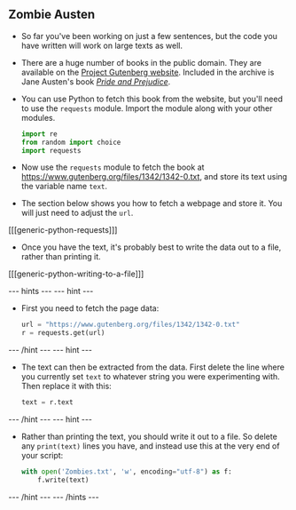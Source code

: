 ## Zombie Austen

- So far you've been working on just a few sentences, but the code you have written will work on large texts as well.

- There are a huge number of books in the public domain. They are available on the [Project Gutenberg website](https://www.gutenberg.org/). Included in the archive is Jane Austen's book [*Pride and Prejudice*](https://www.gutenberg.org/files/1342/1342-0.txt).

- You can use Python to fetch this book from the website, but you'll need to use the `requests` module. Import the module along with your other modules.

	```python
	import re
	from random import choice
	import requests
	```

- Now use the `requests` module to fetch the book at https://www.gutenberg.org/files/1342/1342-0.txt, and store its text using the variable name `text`.

- The section below shows you how to fetch a webpage and store it. You will just need to adjust the `url`.

[[[generic-python-requests]]]

- Once you have the text, it's probably best to write the data out to a file, rather than printing it.

[[[generic-python-writing-to-a-file]]]

--- hints --- --- hint ---
- First you need to fetch the page data:
  ```python
  url = "https://www.gutenberg.org/files/1342/1342-0.txt"
  r = requests.get(url)
  ```
--- /hint --- --- hint ---
- The text can then be extracted from the data. First delete the line where you currently set `text` to whatever string you were experimenting with. Then replace it with this:
  ```python
  text = r.text
  ```
--- /hint --- --- hint ---
- Rather than printing the text, you should write it out to a file. So delete any `print(text)` lines you have, and instead use this at the very end of your script:
  ```python
  with open('Zombies.txt', 'w', encoding="utf-8") as f:
	  f.write(text)
  ```
--- /hint --- --- /hints ---

